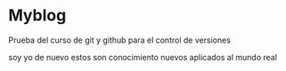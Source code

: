 # Myblog

Prueba del curso de git y github para el control de versiones

soy yo de nuevo
estos son conocimiento nuevos aplicados al mundo real
